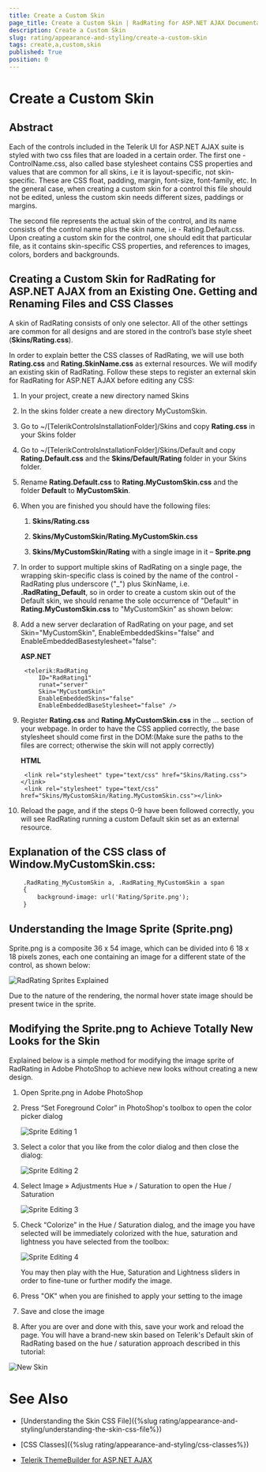 ```yaml
---
title: Create a Custom Skin
page_title: Create a Custom Skin | RadRating for ASP.NET AJAX Documentation
description: Create a Custom Skin
slug: rating/appearance-and-styling/create-a-custom-skin
tags: create,a,custom,skin
published: True
position: 0
---
```


# Create a Custom Skin

## Abstract

Each of the controls included in the Telerik UI for ASP.NET AJAX suite is styled with two css files that are loaded in a certain order. The first one - ControlName.css, also called base stylesheet contains CSS properties and values that are common for all skins, i.e it is layout-specific, not skin-specific. These are CSS float, padding, margin, font-size, font-family, etc. In the general case, when creating a custom skin for a control this file should not be edited, unless the custom skin needs different sizes, paddings or margins.

The second file represents the actual skin of the control, and its name consists of the control name plus the skin name, i.e - Rating.Default.css. Upon creating a custom skin for the control, one should edit that particular file, as it contains skin-specific CSS properties, and references to images, colors, borders and backgrounds.

## Creating a Custom Skin for RadRating for ASP.NET AJAX from an Existing One. Getting and Renaming Files and CSS Classes

A skin of RadRating consists of only one selector. All of the other settings are common for all designs and are stored in the control’s base style sheet (**Skins/Rating.css**).

In order to explain better the CSS classes of RadRating, we will use both **Rating.css** and **Rating.SkinName.css** as external resources. We will modify an existing skin of RadRating. Follow these steps to register an external skin for RadRating for ASP.NET AJAX before editing any CSS:

1. In your project, create a new directory named Skins

1. In the skins folder create a new directory MyCustomSkin.

1. Go to ~/[TelerikControlsInstallationFolder]/Skins and copy **Rating.css** in your Skins folder

1. Go to ~/[TelerikControlsInstallationFolder]/Skins/Default and copy **Rating.Default.css** and the **Skins/Default/Rating** folder in your Skins folder.

1. Rename **Rating.Default.css** to **Rating.MyCustomSkin.css** and the folder **Default** to **MyCustomSkin**.

1. When you are finished you should have the following files:

	1. **Skins/Rating.css**

	1. **Skins/MyCustomSkin/Rating.MyCustomSkin.css**

	1. **Skins/MyCustomSkin/Rating** with a single image in it – **Sprite.png**

1. In order to support multiple skins of RadRating on a single page, the wrapping skin-specific class is coined by the name of the control - RadRating plus underscore ("_") plus SkinName, i.e. **.RadRating_Default**, so in order to create a custom skin out of the Default skin, we should rename the sole occurrence of "Default" in **Rating.MyCustomSkin.css** to "MyCustomSkin" as shown below:

1. Add a new server declaration of RadRating on your page, and set Skin="MyCustomSkin", EnableEmbeddedSkins="false" and EnableEmbeddedBasestylesheet="false":

	**ASP.NET**

		<telerik:RadRating 
			ID="RadRating1" 
			runat="server" 
			Skin="MyCustomSkin" 
			EnableEmbeddedSkins="false"
			EnableEmbeddedBaseStylesheet="false" />

1. Register **Rating.css** and **Rating.MyCustomSkin.css** in the <head>...</head> section of your webpage. In order to have the CSS applied correctly, the base stylesheet should come first in the DOM:(Make sure the paths to the files are correct; otherwise the skin will not apply correctly)

	**HTML**

		<link rel="stylesheet" type="text/css" href="Skins/Rating.css"></link>
		<link rel="stylesheet" type="text/css" href="Skins/MyCustomSkin/Rating.MyCustomSkin.css"></link>

1. Reload the page, and if the steps 0-9 have been followed correctly, you will see RadRating running a custom Default skin set as an external resource.

## Explanation of the CSS class of Window.MyCustomSkin.css:

````XML
	.RadRating_MyCustomSkin a, .RadRating_MyCustomSkin a span
	{
		background-image: url('Rating/Sprite.png');
	}
````

## Understanding the Image Sprite (Sprite.png)

Sprite.png is a composite 36 x 54 image, which can be divided into 6 18 x 18 pixels zones, each one containing an image for a different state of the control, as shown below:

![RadRating Sprites Explained](images/radrating_spriteexplained.gif)

Due to the nature of the rendering, the normal hover state image should be present twice in the sprite.

## Modifying the Sprite.png to Achieve Totally New Looks for the Skin

Explained below is a simple method for modifying the image sprite of RadRating in Adobe PhotoShop to achieve new looks without creating a new design.

1. Open Sprite.png in Adobe PhotoShop

1. Press “Set Foreground Color” in PhotoShop's toolbox to open the color picker dialog

	![Sprite Editing 1](images/radrating_spriteediting_01.gif)

1. Select a color that you like from the color dialog and then close the dialog:

	![Sprite Editing 2](images/radrating_spriteediting_02.jpg)

1. Select Image » Adjustments Hue » / Saturation to open the Hue / Saturation

	![Sprite Editing 3](images/radrating_spriteediting_03.jpg)

1. Check “Colorize” in the Hue / Saturation dialog, and the image you have selected will be immediately colorized with the hue, saturation and lightness you have selected from the toolbox:

	![Sprite Editing 4](images/radrating_spriteediting_04.jpg) 
	
	You may then play with the Hue, Saturation and Lightness sliders in order to fine-tune or further modify the image.

1. Press "OK" when you are finished to apply your setting to the image

1. Save and close the image

1. After you are over and done with this, save your work and reload the page. You will have a brand-new skin based on Telerik's Default skin of RadRating based on the hue / saturation approach described in this tutorial:

![New Skin](images/rating-newskin.png)

# See Also

 * [Understanding the Skin CSS File]({%slug rating/appearance-and-styling/understanding-the-skin-css-file%})

 * [CSS Classes]({%slug rating/appearance-and-styling/css-classes%})

 * [Telerik ThemeBuilder for ASP.NET AJAX](http://themebuilder.telerik.com/)


